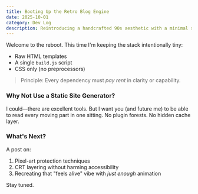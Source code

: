 ```yaml
---
title: Booting Up the Retro Blog Engine
date: 2025-10-01
category: Dev Log
description: Reintroducing a handcrafted 90s aesthetic with a minimal static pipeline.
---
```


Welcome to the reboot. This time I'm keeping the stack intentionally tiny:

- Raw HTML templates
- A single `build.js` script
- CSS only (no preprocessors)

> Principle: Every dependency must *pay rent* in clarity or capability.

### Why Not Use a Static Site Generator?

I could—there are excellent tools. But I want you (and future me) to be able to read every moving part in one sitting. No plugin forests. No hidden cache layer.

### What's Next?

A post on:
1. Pixel-art protection techniques
2. CRT layering without harming accessibility
3. Recreating that "feels alive" vibe with *just enough* animation

Stay tuned.
